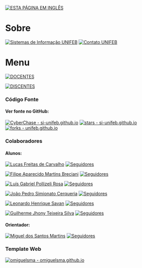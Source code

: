[![ESTA PÁGINA EM INGLÊS](https://img.shields.io/static/v1?label=&message=ESTA+P%C3%81GINA+EM+INGL%C3%8AS&color=%23009BD5&style=for-the-badge)](/index_en.md)

# Sobre

[![Sistemas de Informação UNIFEB](https://img.shields.io/badge/Sistemas%20de%20Informa%C3%A7%C3%A3o_UNIFEB-302683?logo=htmlacademy)](https://vestibular.unifeb.edu.br/curso.php?id=28) [![Contato UNIFEB](https://img.shields.io/badge/Contato_UNIFEB-25D366?logo=whatsapp&logoColor=white)](https://wa.me/551733216411)

# Menu

[![DOCENTES](https://img.shields.io/static/v1?label=&message=DOCENTES&color=%23009BD5&style=for-the-badge)](https://lucasfdcarvalho.github.io/unifeb.github.io/doscentes/doscentes_pt.md) 

[![DISCENTES](https://img.shields.io/static/v1?label=&message=DISCENTES&color=%23009BD5&style=for-the-badge)](https://lucasfdcarvalho.github.io/unifeb.github.io/discentes/discentes_pt.md)


### Código Fonte

#### Ver fonte no GitHub:

[![CyberChase - si-unifeb.github.io](https://img.shields.io/static/v1?label=CyberChase&message=si-unifeb.github.io&color=black&logo=github)](https://github.com/si-unifeb/si-unifeb.github.io "Ir para o Repositório") [![stars - si-unifeb.github.io](https://img.shields.io/github/stars/si-unifeb/si-unifeb.github.io?style=social)](https://github.com/si-unifeb/si-unifeb.github.io) [![forks - unifeb.github.io](https://img.shields.io/github/forks/si-unifeb/si-unifeb.github.io?style=social)](https://github.com/si-unifeb/si-unifeb.github.io)

### Colaboradores

#### Alunos:

[![Lucas Freitas de Carvalho](https://img.shields.io/badge/Lucas%20Freitas%20de%20Carvalho-302683?&color=gray&logo=github)](https://github.com/lucasfdcarvalho "Ir para o perfil GitHub") [![Seguidores](https://img.shields.io/github/followers/lucasfdcarvalho)](https://github.com/lucasfdcarvalho)

[![Filipe Aparecido Martins Breciani](https://img.shields.io/badge/Felipe%20Aparecido%20Martins%20Breciani-302683?&color=gray&logo=github)](https://github.com/Jubiscleisso "Ir para o perfil GitHub") [![Seguidores](https://img.shields.io/github/followers/Jubiscleisso)](https://github.com/Jubiscleisso)

[![Luís Gabriel Pollizeli Rosa](https://img.shields.io/badge/Lu%C3%ADs%20Gabriel%20Pollizeli%20Rosa-302683?&color=gray&logo=github)](https://github.com/LuiDynDev "Ir para o perfil GitHub") [![Seguidores](https://img.shields.io/github/followers/LuiDynDev)](https://github.com/LuiDynDev)

[![João Pedro Simionato Cerqueria](https://img.shields.io/badge/Jo%C3%A3o%20Pedro%20Simionato%20Cerqueira-302683?&color=gray&logo=github)](https://github.com/JOAOPEDROSCERQUEIRA "Ir para o perfil GitHub") [![Seguidores](https://img.shields.io/github/followers/JOAOPEDROSCERQUEIRA)](https://github.com/JOAOPEDROSCERQUEIRA)

[![Leonardo Henrique Savan](https://img.shields.io/badge/Leonardo%20Henrique%20Savan-302683?&color=gray&logo=github)](https://github.com/Leo-Savan "Ir para o perfil GitHub") [![Seguidores](https://img.shields.io/github/followers/Leo-Savan)](https://github.com/Leo-Savan)

[![Guilherme Jhony Teixeira Silva](https://img.shields.io/badge/Guilherme%20Jhony%20Teixeira%20Silva-302683?&color=gray&logo=github)](https://github.com/guijhony "Ir para o perfil GitHub") [![Seguidores](https://img.shields.io/github/followers/guijhony)](https://github.com/guijhony)

#### Orientador:

[![Miguel dos Santos Martins](https://img.shields.io/badge/Miguel%20dos%20Santos%20Martins-302683?&color=gray&logo=github)](https://github.com/omiguelsma "Ir para o perfil GitHub") [![Seguidores](https://img.shields.io/github/followers/omiguelsma)](https://github.com/omiguelsma)

### Template Web

[![omiguelsma - omiguelsma.github.io](https://img.shields.io/static/v1?label=omiguelsma&message=omiguelsma.github.io&color=blue&logo=github)](https://github.com/omiguelsma/omiguelsma.github.io)
